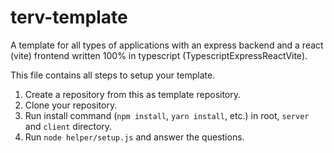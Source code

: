 # terv-template
A template for all types of applications with an express backend and a react (vite) frontend written 100% in typescript (TypescriptExpressReactVite).

This file contains all steps to setup your template.
1. Create a repository from this as template repository.
2. Clone your repository.
3. Run install command (`npm install`, `yarn install`, etc.) in root, `server` and `client` directory.
4. Run `node helper/setup.js` and answer the questions.